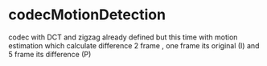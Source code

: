 # codecMotionDetection
codec with DCT and zigzag already defined but this time with motion estimation which calculate  difference 2 frame , one frame its original  (I) and 5 frame its difference (P)
